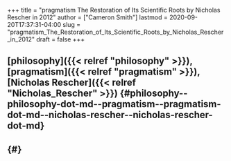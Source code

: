 +++
title = "pragmatism The Restoration of Its Scientific Roots by Nicholas Rescher in 2012"
author = ["Cameron Smith"]
lastmod = 2020-09-20T17:37:31-04:00
slug = "pragmatism_The_Restoration_of_Its_Scientific_Roots_by_Nicholas_Rescher_in_2012"
draft = false
+++

## [philosophy]({{< relref "philosophy" >}}), [pragmatism]({{< relref "pragmatism" >}}), [Nicholas Rescher]({{< relref "Nicholas_Rescher" >}}) {#philosophy--philosophy-dot-md--pragmatism--pragmatism-dot-md--nicholas-rescher--nicholas-rescher-dot-md}


##  {#}
